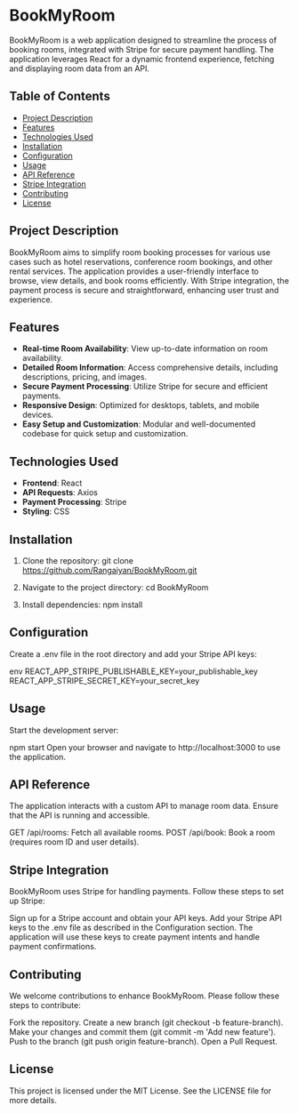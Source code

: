 # BookMyRoom

BookMyRoom is a web application designed to streamline the process of booking rooms, integrated with Stripe for secure payment handling. The application leverages React for a dynamic frontend experience, fetching and displaying room data from an API.

## Table of Contents

- [Project Description](#project-description)
- [Features](#features)
- [Technologies Used](#technologies-used)
- [Installation](#installation)
- [Configuration](#configuration)
- [Usage](#usage)
- [API Reference](#api-reference)
- [Stripe Integration](#stripe-integration)
- [Contributing](#contributing)
- [License](#license)

## Project Description

BookMyRoom aims to simplify room booking processes for various use cases such as hotel reservations, conference room bookings, and other rental services. The application provides a user-friendly interface to browse, view details, and book rooms efficiently. With Stripe integration, the payment process is secure and straightforward, enhancing user trust and experience.

## Features

- **Real-time Room Availability**: View up-to-date information on room availability.
- **Detailed Room Information**: Access comprehensive details, including descriptions, pricing, and images.
- **Secure Payment Processing**: Utilize Stripe for secure and efficient payments.
- **Responsive Design**: Optimized for desktops, tablets, and mobile devices.
- **Easy Setup and Customization**: Modular and well-documented codebase for quick setup and customization.

## Technologies Used

- **Frontend**: React
- **API Requests**: Axios
- **Payment Processing**: Stripe
- **Styling**: CSS

## Installation

1. Clone the repository:
   git clone https://github.com/Rangaiyan/BookMyRoom.git

2.  Navigate to the project directory:
cd BookMyRoom

3. Install dependencies:
npm install

## Configuration
Create a .env file in the root directory and add your Stripe API keys:

 env
REACT_APP_STRIPE_PUBLISHABLE_KEY=your_publishable_key
REACT_APP_STRIPE_SECRET_KEY=your_secret_key

## Usage
Start the development server:

npm start
Open your browser and navigate to http://localhost:3000 to use the application.

## API Reference
The application interacts with a custom API to manage room data. Ensure that the API is running and accessible.

GET /api/rooms: Fetch all available rooms.
POST /api/book: Book a room (requires room ID and user details).

## Stripe Integration
BookMyRoom uses Stripe for handling payments. Follow these steps to set up Stripe:

Sign up for a Stripe account and obtain your API keys.
Add your Stripe API keys to the .env file as described in the Configuration section.
The application will use these keys to create payment intents and handle payment confirmations.

## Contributing
We welcome contributions to enhance BookMyRoom. Please follow these steps to contribute:

Fork the repository.
Create a new branch (git checkout -b feature-branch).
Make your changes and commit them (git commit -m 'Add new feature').
Push to the branch (git push origin feature-branch).
Open a Pull Request.

## License
This project is licensed under the MIT License. See the LICENSE file for more details.
